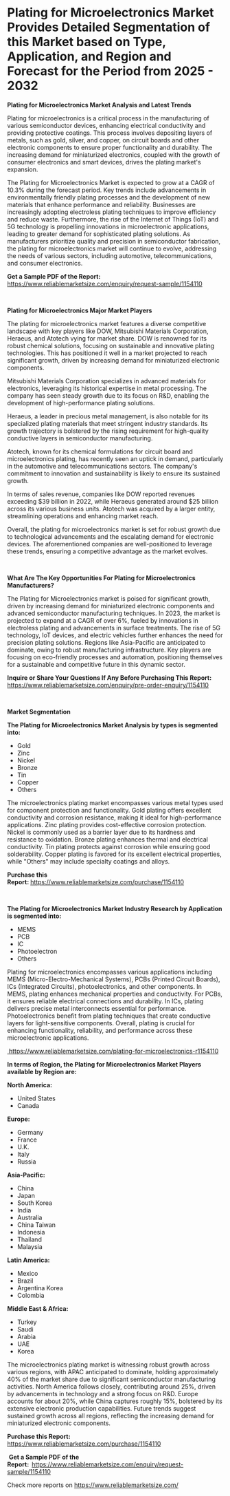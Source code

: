 <p><h1>Plating for Microelectronics Market Provides Detailed Segmentation of this Market based on Type, Application, and Region and Forecast for the Period from 2025 - 2032</h1></p><p><strong>Plating for Microelectronics Market Analysis and Latest Trends</strong></p>
<p><p>Plating for microelectronics is a critical process in the manufacturing of various semiconductor devices, enhancing electrical conductivity and providing protective coatings. This process involves depositing layers of metals, such as gold, silver, and copper, on circuit boards and other electronic components to ensure proper functionality and durability. The increasing demand for miniaturized electronics, coupled with the growth of consumer electronics and smart devices, drives the plating market's expansion.</p><p>The Plating for Microelectronics Market is expected to grow at a CAGR of 10.3% during the forecast period. Key trends include advancements in environmentally friendly plating processes and the development of new materials that enhance performance and reliability. Businesses are increasingly adopting electroless plating techniques to improve efficiency and reduce waste. Furthermore, the rise of the Internet of Things (IoT) and 5G technology is propelling innovations in microelectronic applications, leading to greater demand for sophisticated plating solutions. As manufacturers prioritize quality and precision in semiconductor fabrication, the plating for microelectronics market will continue to evolve, addressing the needs of various sectors, including automotive, telecommunications, and consumer electronics.</p></p>
<p><strong>Get a Sample PDF of the Report:&nbsp;</strong> <a href="https://www.reliablemarketsize.com/enquiry/request-sample/1154110?utm_campaign=2528&utm_medium=2&utm_source=Github&utm_content=ia&utm_term=06042025&utm_id=plating-for-microelectronics">https://www.reliablemarketsize.com/enquiry/request-sample/1154110</a></p>
<p>&nbsp;</p>
<p><strong>Plating for Microelectronics Major Market Players</strong></p>
<p><p>The plating for microelectronics market features a diverse competitive landscape with key players like DOW, Mitsubishi Materials Corporation, Heraeus, and Atotech vying for market share. DOW is renowned for its robust chemical solutions, focusing on sustainable and innovative plating technologies. This has positioned it well in a market projected to reach significant growth, driven by increasing demand for miniaturized electronic components.</p><p>Mitsubishi Materials Corporation specializes in advanced materials for electronics, leveraging its historical expertise in metal processing. The company has seen steady growth due to its focus on R&D, enabling the development of high-performance plating solutions. </p><p>Heraeus, a leader in precious metal management, is also notable for its specialized plating materials that meet stringent industry standards. Its growth trajectory is bolstered by the rising requirement for high-quality conductive layers in semiconductor manufacturing.</p><p>Atotech, known for its chemical formulations for circuit board and microelectronics plating, has recently seen an uptick in demand, particularly in the automotive and telecommunications sectors. The company's commitment to innovation and sustainability is likely to ensure its sustained growth.</p><p>In terms of sales revenue, companies like DOW reported revenues exceeding $39 billion in 2022, while Heraeus generated around $25 billion across its various business units. Atotech was acquired by a larger entity, streamlining operations and enhancing market reach.</p><p>Overall, the plating for microelectronics market is set for robust growth due to technological advancements and the escalating demand for electronic devices. The aforementioned companies are well-positioned to leverage these trends, ensuring a competitive advantage as the market evolves.</p></p>
<p>&nbsp;</p>
<p><strong>What Are The Key Opportunities For Plating for Microelectronics Manufacturers?</strong></p>
<p><p>The Plating for Microelectronics market is poised for significant growth, driven by increasing demand for miniaturized electronic components and advanced semiconductor manufacturing techniques. In 2023, the market is projected to expand at a CAGR of over 6%, fueled by innovations in electroless plating and advancements in surface treatments. The rise of 5G technology, IoT devices, and electric vehicles further enhances the need for precision plating solutions. Regions like Asia-Pacific are anticipated to dominate, owing to robust manufacturing infrastructure. Key players are focusing on eco-friendly processes and automation, positioning themselves for a sustainable and competitive future in this dynamic sector.</p></p>
<p><strong>Inquire or Share Your Questions If Any Before Purchasing This Report:</strong> <a href="https://www.reliablemarketsize.com/enquiry/pre-order-enquiry/1154110?utm_campaign=2528&utm_medium=2&utm_source=Github&utm_content=ia&utm_term=06042025&utm_id=plating-for-microelectronics">https://www.reliablemarketsize.com/enquiry/pre-order-enquiry/1154110</a></p>
<p>&nbsp;</p>
<p><strong>Market Segmentation</strong></p>
<p><strong>The Plating for Microelectronics Market Analysis by types is segmented into:</strong></p>
<p><ul><li>Gold</li><li>Zinc</li><li>Nickel</li><li>Bronze</li><li>Tin</li><li>Copper</li><li>Others</li></ul></p>
<p><p>The microelectronics plating market encompasses various metal types used for component protection and functionality. Gold plating offers excellent conductivity and corrosion resistance, making it ideal for high-performance applications. Zinc plating provides cost-effective corrosion protection. Nickel is commonly used as a barrier layer due to its hardness and resistance to oxidation. Bronze plating enhances thermal and electrical conductivity. Tin plating protects against corrosion while ensuring good solderability. Copper plating is favored for its excellent electrical properties, while "Others" may include specialty coatings and alloys.</p></p>
<p><strong>Purchase this Report:&nbsp;</strong><a href="https://www.reliablemarketsize.com/purchase/1154110?utm_campaign=2528&utm_medium=2&utm_source=Github&utm_content=ia&utm_term=06042025&utm_id=plating-for-microelectronics">https://www.reliablemarketsize.com/purchase/1154110</a></p>
<p>&nbsp;</p>
<p><strong>The Plating for Microelectronics Market Industry Research by Application is segmented into:</strong></p>
<p><ul><li>MEMS</li><li>PCB</li><li>IC</li><li>Photoelectron</li><li>Others</li></ul></p>
<p><p>Plating for microelectronics encompasses various applications including MEMS (Micro-Electro-Mechanical Systems), PCBs (Printed Circuit Boards), ICs (Integrated Circuits), photoelectronics, and other components. In MEMS, plating enhances mechanical properties and conductivity. For PCBs, it ensures reliable electrical connections and durability. In ICs, plating delivers precise metal interconnects essential for performance. Photoelectronics benefit from plating techniques that create conductive layers for light-sensitive components. Overall, plating is crucial for enhancing functionality, reliability, and performance across these microelectronic applications.</p></p>
<p><a href="https://www.reliablemarketsize.com/plating-for-microelectronics-r1154110?utm_campaign=2528&utm_medium=2&utm_source=Github&utm_content=ia&utm_term=06042025&utm_id=plating-for-microelectronics">&nbsp;https://www.reliablemarketsize.com/plating-for-microelectronics-r1154110</a></p>
<p><strong>In terms of Region, the Plating for Microelectronics Market Players available by Region are:</strong></p>
<p>
    <p> <strong> North America: </strong>
        <ul>
            <li>United States</li>
            <li>Canada</li>
        </ul>
        </p> 
    <p> <strong> Europe: </strong>
        <ul>
            <li>Germany</li>
            <li>France</li>
            <li>U.K.</li>
            <li>Italy</li>
            <li>Russia</li>
        </ul>
        </p> 
    <p> <strong> Asia-Pacific: </strong>
        <ul>
            <li>China</li>
            <li>Japan</li>
            <li>South Korea</li>
            <li>India</li>
            <li>Australia</li>
            <li>China Taiwan</li>
            <li>Indonesia</li>
            <li>Thailand</li>
            <li>Malaysia</li>
        </ul>
        </p> 
    <p> <strong> Latin America: </strong>
        <ul>
            <li>Mexico</li>
            <li>Brazil</li>
            <li>Argentina Korea</li>
            <li>Colombia</li>
        </ul>
        </p> 
    <p> <strong> Middle East & Africa: </strong>
        <ul>
            <li>Turkey</li>
            <li>Saudi</li>
            <li>Arabia</li>
            <li>UAE</li>
            <li>Korea</li>
        </ul>
    </p>
    </p>
<p><p>The microelectronics plating market is witnessing robust growth across various regions, with APAC anticipated to dominate, holding approximately 40% of the market share due to significant semiconductor manufacturing activities. North America follows closely, contributing around 25%, driven by advancements in technology and a strong focus on R&D. Europe accounts for about 20%, while China captures roughly 15%, bolstered by its extensive electronic production capabilities. Future trends suggest sustained growth across all regions, reflecting the increasing demand for miniaturized electronic components.</p></p>
<p><strong>Purchase this Report: </strong><a href="https://www.reliablemarketsize.com/purchase/1154110?utm_campaign=2528&utm_medium=2&utm_source=Github&utm_content=ia&utm_term=06042025&utm_id=plating-for-microelectronics">https://www.reliablemarketsize.com/purchase/1154110</a></p>
<p>&nbsp;<strong>Get a Sample PDF of the Report:&nbsp;&nbsp;</strong><a href="https://www.reliablemarketsize.com/enquiry/request-sample/1154110?utm_campaign=2528&utm_medium=2&utm_source=Github&utm_content=ia&utm_term=06042025&utm_id=plating-for-microelectronics">https://www.reliablemarketsize.com/enquiry/request-sample/1154110</a></p>
<p><strong></strong></p>
<p>Check more reports on <a href="https://www.reliablemarketsize.com/?utm_campaign=2528&utm_medium=2&utm_source=Github&utm_content=ia&utm_term=06042025&utm_id=plating-for-microelectronics">https://www.reliablemarketsize.com/</a></p>